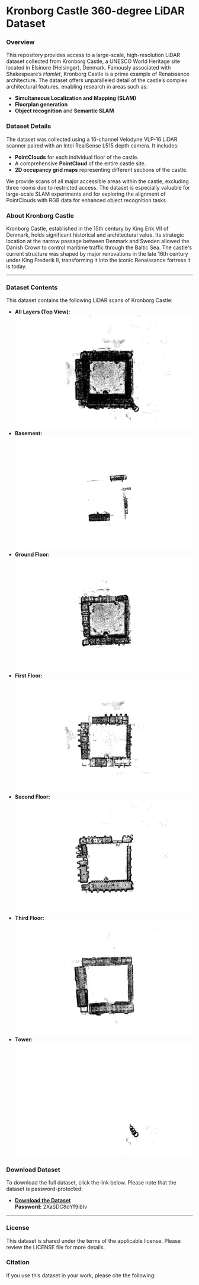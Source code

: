 # Kronborg Castle 360-degree LiDAR Dataset

### Overview
This repository provides access to a large-scale, high-resolution LiDAR dataset collected from Kronborg Castle, a UNESCO World Heritage site located in Elsinore (Helsingør), Denmark. Famously associated with Shakespeare’s *Hamlet*, Kronborg Castle is a prime example of Renaissance architecture. The dataset offers unparalleled detail of the castle’s complex architectural features, enabling research in areas such as:

- **Simultaneous Localization and Mapping (SLAM)**
- **Floorplan generation**
- **Object recognition** and **Semantic SLAM**

### Dataset Details
The dataset was collected using a 16-channel Velodyne VLP-16 LiDAR scanner paired with an Intel RealSense L515 depth camera. It includes:

- **PointClouds** for each individual floor of the castle.
- A comprehensive **PointCloud** of the entire castle site.
- **2D occupancy grid maps** representing different sections of the castle.

We provide scans of all major accessible areas within the castle, excluding three rooms due to restricted access. The dataset is especially valuable for large-scale SLAM experiments and for exploring the alignment of PointClouds with RGB data for enhanced object recognition tasks.

### About Kronborg Castle
Kronborg Castle, established in the 15th century by King Erik VII of Denmark, holds significant historical and architectural value. Its strategic location at the narrow passage between Denmark and Sweden allowed the Danish Crown to control maritime traffic through the Baltic Sea. The castle's current structure was shaped by major renovations in the late 16th century under King Frederik II, transforming it into the iconic Renaissance fortress it is today.

---

### Dataset Contents
This dataset contains the following LiDAR scans of Kronborg Castle:

- **All Layers (Top View):** ![All Layers Top](PointCloud_Images/All_Layers_Top.png)
- **Basement:** ![Basement](PointCloud_Images/Basement.png)
- **Ground Floor:** ![Ground Floor](PointCloud_Images/Ground_Floor.png)
- **First Floor:** ![First Floor](PointCloud_Images/First_Floor.png)
- **Second Floor:** ![Second Floor](PointCloud_Images/Second_Floor.png)
- **Third Floor:** ![Third Floor](PointCloud_Images/Third_Floor.png)
- **Tower:** ![Tower](PointCloud_Images/Tower.png)

### Download Dataset
To download the full dataset, click the link below. Please note that the dataset is password-protected:

- [**Download the Dataset**](https://lunet-my.sharepoint.com/:f:/g/personal/cold2_lunet_lboro_ac_uk/EiDOfG2MsUZFi85UJqJXLdoB6tmRigyN9xK5d_mZ0-gVLg?e=OzYdZh)  
  **Password:** 2XaSDC8dYf9ibIv

---

### License
This dataset is shared under the terms of the applicable license. Please review the LICENSE file for more details.

### Citation
If you use this dataset in your work, please cite the following:

